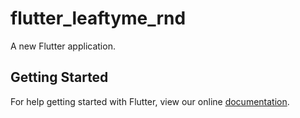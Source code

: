 # flutter_leaftyme_rnd

A new Flutter application.

## Getting Started

For help getting started with Flutter, view our online
[documentation](https://flutter.io/).
